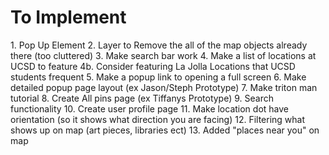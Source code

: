<h1> To Implement </h1>
1. Pop Up Element
2. Layer to Remove the all of the map objects already there (too cluttered)
3. Make search bar work
4. Make a list of locations at UCSD to feature
	4b. Consider featuring La Jolla Locations that UCSD students frequent
5. Make a popup link to opening a full screen 
6. Make detailed popup page layout (ex Jason/Steph Prototype)
7. Make triton man tutorial 
8. Create All pins page (ex Tiffanys Prototype)
9. Search functionality
10. Create user profile page
11. Make location dot have orientation (so it shows what direction you are facing)
12. Filtering what shows up on map (art pieces, libraries ect)
13. Added "places near you" on map